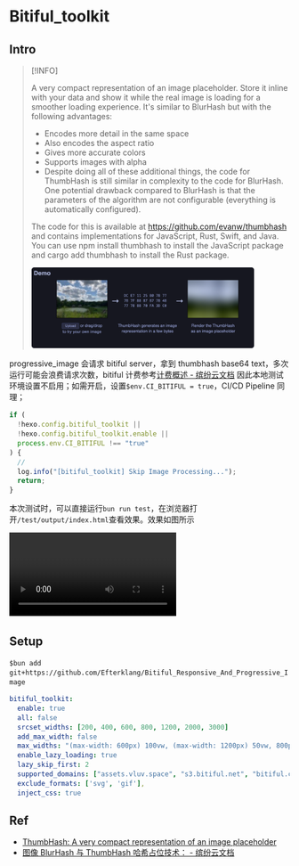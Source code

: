 # Bitiful_toolkit

## Intro

> [!INFO]
>
> A very compact representation of an image placeholder. Store it inline with your data and show it while the real image is loading for a smoother loading experience. It's similar to BlurHash but with the following advantages:
>
> - Encodes more detail in the same space
> - Also encodes the aspect ratio
> - Gives more accurate colors
> - Supports images with alpha
> - Despite doing all of these additional things, the code for ThumbHash is still similar in complexity to the code for BlurHash. One potential drawback compared to BlurHash is that the parameters of the algorithm are not configurable (everything is automatically configured).
>
> The code for this is available at https://github.com/evanw/thumbhash and contains implementations for JavaScript, Rust, Swift, and Java. You can use npm install thumbhash to install the JavaScript package and cargo add thumbhash to install the Rust package.
>
> <img src="assets/README/1756906220972.png" width="400">

progressive_image 会请求 bitiful server，拿到 thumbhash base64 text，多次运行可能会浪费请求次数，bitiful 计费参考[计费概述 - 缤纷云文档](https://docs.bitiful.com/prices/basic#%E5%85%8D%E8%B4%B9%E9%A2%9D%E5%BA%A6)
因此本地测试环境设置不启用；如需开启，设置`$env.CI_BITIFUL = true`，CI/CD Pipeline 同理；

```js
if (
  !hexo.config.bitiful_toolkit ||
  !hexo.config.bitiful_toolkit.enable ||
  process.env.CI_BITIFUL !== "true"
) {
  //
  log.info("[bitiful_toolkit] Skip Image Processing...");
  return;
}
```

本次测试时，可以直接运行`bun run test`，在浏览器打开`/test/output/index.html`查看效果。效果如图所示

<video controls src="assets/README/README.mov" title="Title"></video>

## Setup

`$bun add git+https://github.com/Efterklang/Bitiful_Responsive_And_Progressive_Image`

```yaml
bitiful_toolkit:
  enable: true
  all: false
  srcset_widths: [200, 400, 600, 800, 1200, 2000, 3000]
  add_max_width: false
  max_widths: "(max-width: 600px) 100vw, (max-width: 1200px) 50vw, 800px"
  enable_lazy_loading: true
  lazy_skip_first: 2
  supported_domains: ["assets.vluv.space", "s3.bitiful.net", "bitiful.com"]
  exclude_formats: ['svg', 'gif'],
  inject_css: true
```

## Ref

- [ThumbHash: A very compact representation of an image placeholder](https://evanw.github.io/thumbhash/)
- [图像 BlurHash 与 ThumbHash 哈希占位技术： - 缤纷云文档](https://docs.bitiful.com/bitiful-s4/features/hash-placeholder)
